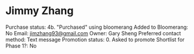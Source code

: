 # Jimmy Zhang

Purchase status: 4b. "Purchased" using bloomerang
Added to Bloomerang: No
Email: jimzhang93@gmail.com
Owner: Gary Sheng
Preferred contact method: Text message
Promotion status: 0. Asked to promote
Shortlist for Phase 1?: No